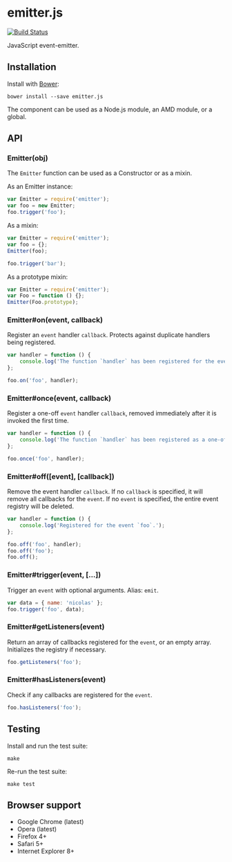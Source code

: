 # emitter.js

[![Build Status](https://secure.travis-ci.org/necolas/emitter.js.png?branch=master)](http://travis-ci.org/necolas/emitter.js)

JavaScript event-emitter.

## Installation

Install with [Bower](http://bower.io):

```
bower install --save emitter.js
```

The component can be used as a Node.js module, an AMD module, or a global.

## API

### Emitter(obj)

The `Emitter` function can be used as a Constructor or as a mixin.

As an Emitter instance:

```js
var Emitter = require('emitter');
var foo = new Emitter;
foo.trigger('foo');
```

As a mixin:

```js
var Emitter = require('emitter');
var foo = {};
Emitter(foo);

foo.trigger('bar');
```

As a prototype mixin:

```js
var Emitter = require('emitter');
var Foo = function () {};
Emitter(Foo.prototype);
```

### Emitter#on(event, callback)

Register an `event` handler `callback`. Protects against duplicate handlers
being registered.

```js
var handler = function () {
    console.log('The function `handler` has been registered for the event `foo`.');
};

foo.on('foo', handler);
```

### Emitter#once(event, callback)

Register a one-off `event` handler `callback`, removed immediately after it is
invoked the first time.

```js
var handler = function () {
    console.log('The function `handler` has been registered as a one-off callback for the event `foo`.');
};

foo.once('foo', handler);
```

### Emitter#off([event], [callback])

Remove the event handler `callback`. If no `callback` is specified, it will
remove all callbacks for the `event`. If no `event` is specified, the entire
event registry will be deleted.

```js
var handler = function () {
    console.log('Registered for the event `foo`.');
};

foo.off('foo', handler);
foo.off('foo');
foo.off();
```

### Emitter#trigger(event, [...])

Trigger an `event` with optional arguments. Alias: `emit`.

```js
var data = { name: 'nicolas' };
foo.trigger('foo', data);
```

### Emitter#getListeners(event)

Return an array of callbacks registered for the `event`, or an empty array.
Initializes the registry if necessary.

```js
foo.getListeners('foo');
```

### Emitter#hasListeners(event)

Check if any callbacks are registered for the `event`.

```js
foo.hasListeners('foo');
```

## Testing

Install and run the test suite:

```
make
```

Re-run the test suite:

```
make test
```

## Browser support

* Google Chrome (latest)
* Opera (latest)
* Firefox 4+
* Safari 5+
* Internet Explorer 8+
